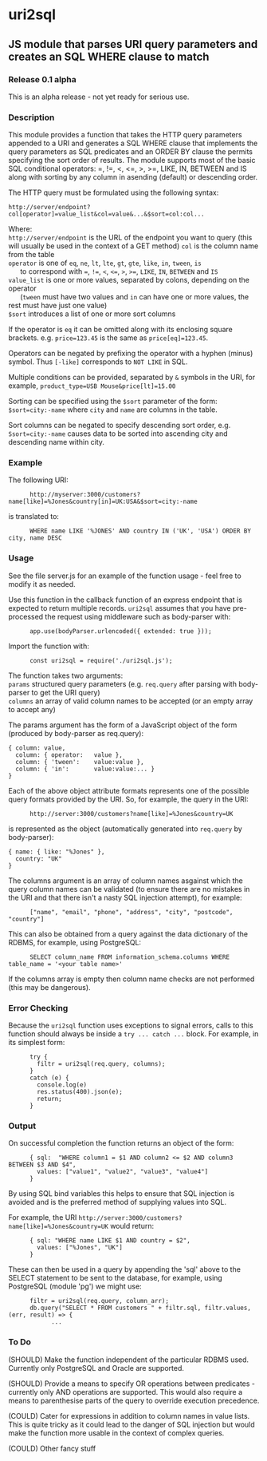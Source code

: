 # uri2sql
## JS module that parses URI query parameters and creates an SQL WHERE clause to match
### Release 0.1 alpha
This is an alpha release - not yet ready for serious use.  
### Description
This module provides a function that takes the HTTP query parameters appended to a URI and generates a SQL WHERE clause that implements the query parameters as SQL predicates and an ORDER BY clause the permits specifying the sort order of results. The module supports most of the basic SQL conditional operators: =, !=, <, <=, >, >=, LIKE, IN, BETWEEN and IS along with sorting by any column in asending (default) or descending order.

The HTTP query must be formulated using the following syntax:
```
http://server/endpoint?col[operator]=value_list&col=value&...&$sort=col:col...
```
Where:<br>
`http://server/endpoint` is the URL of the endpoint you want to query (this will usually be used in the context of a GET method)
`col` is the column name from the table<br>
`operator` is one of `eq`, `ne`, `lt`, `lte`, `gt`, `gte`, `like`, `in`, `tween`, `is`<br>
&nbsp;&nbsp;&nbsp;&nbsp;&nbsp;&nbsp;to correspond with `=`, `!=`, `<`, `<=`, `>`, `>=`, `LIKE`, `IN`, `BETWEEN` and `IS`<br>
`value_list` is one or more values, separated by colons, depending on the operator<br>
&nbsp;&nbsp;&nbsp;&nbsp;&nbsp;&nbsp;(`tween` must have two values and `in` can have one or more values, the rest must have just one value)<br>
`$sort` introduces a list of one or more sort columns

If the operator is `eq` it can be omitted along with its enclosing square brackets. e.g. `price=123.45` is the same as `price[eq]=123.45`.

Operators can be negated by prefixing the operator with a hyphen (minus) symbol. Thus `[-like]` corresponds to `NOT LIKE` in SQL. 

Multiple conditions can be provided, separated by `&` symbols in the URI, for example, `product_type=USB Mouse&price[lt]=15.00`

Sorting can be specified using the `$sort` parameter of the form: `$sort=city:-name` where `city` and `name` are columns in the table.

Sort columns can be negated to specify descending sort order, e.g. `Ssort=city:-name` causes data to be sorted into ascending city and descending name within city.

### Example
The following URI:<br>
```
      http://myserver:3000/customers?name[like]=%Jones&country[in]=UK:USA&$sort=city:-name
```
is translated to:
```
      WHERE name LIKE '%JONES' AND country IN ('UK', 'USA') ORDER BY city, name DESC
```

### Usage
See the file server.js for an example of the function usage - feel free to modify it as needed.

Use this function in the callback function of an express endpoint that is expected to return multiple records. `uri2sql` assumes that you have pre-processed the request using middleware such as body-parser with:
```
      app.use(bodyParser.urlencoded({ extended: true }));
```
Import the function with:
```
      const uri2sql = require('./uri2sql.js');
```
The function takes two arguments:<br>
`params` structured query parameters (e.g. `req.query` after parsing with body-parser to get the URI query)<br>
`columns` an array of valid column names to be accepted (or an empty array to accept any)

The params argument has the form of a JavaScript object of the form (produced by body-parser as req.query):
```
{ column: value,
  column: { operator:   value },
  column: { 'tween':    value:value },
  column: { 'in':       value:value:... }
}
```
Each of the above object attribute formats represents one of the possible query formats provided by the URI.  So, for example, the query in the URI:
```
      http://server:3000/customers?name[like]=%Jones&country=UK
```
is represented as the object (automatically generated into `req.query` by body-parser):
```
{ name: { like: "%Jones" },
  country: "UK"
}
```
The columns argument is an array of column names asgainst which the query column names can be validated (to ensure there are no mistakes in the URI and that there isn't a nasty SQL injection attempt), for example:
```
      ["name", "email", "phone", "address", "city", "postcode", "country"]
```
This can also be obtained from a query against the data dictionary of the RDBMS, for example, using PostgreSQL:
```
      SELECT column_name FROM information_schema.columns WHERE table_name = '<your table name>'
```
If the columns array is empty then column name checks are not performed (this may be dangerous).

### Error Checking
Because the `uri2sql` function uses exceptions to signal errors, calls to this function should always be inside a `try ... catch ...` block.  For example, in its simplest form:
```
      try {
        filtr = uri2sql(req.query, columns);
      }
      catch (e) {
        console.log(e)
        res.status(400).json(e);
        return;
      }
```

### Output
On successful completion the function returns an object of the form:
```
      { sql:  "WHERE column1 = $1 AND column2 <= $2 AND column3 BETWEEN $3 AND $4",
        values: ["value1", "value2", "value3", "value4"]
      }
```
By using SQL bind variables this helps to ensure that SQL injection is avoided and is the preferred method of supplying values into SQL.

For example, the URI `http://server:3000/customers?name[like]=%Jones&country=UK` would return:
```
      { sql: "WHERE name LIKE $1 AND country = $2",
        values: ["%Jones", "UK"]
      }
```

These can then be used in a query by appending the 'sql' above to the SELECT statement to be sent to the database, for example, using PostgreSQL (module 'pg') we might use:
```
      filtr = uri2sql(req.query, column_arr);
      db.query("SELECT * FROM customers " + filtr.sql, filtr.values, (err, result) => {
            ...
```

### To Do
(SHOULD) Make the function independent of the particular RDBMS used. Currently only PostgreSQL and Oracle are supported.

(SHOULD) Provide a means to specify OR operations between predicates - currently only AND operations are supported. This would also require a means to parenthesise parts of the query to override execution precedence.

(COULD) Cater for expressions in addition to column names in value lists. This is quite tricky as it could lead to the danger of SQL injection but would make the function more usable in the context of complex queries.

(COULD) Other fancy stuff
